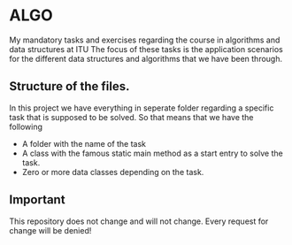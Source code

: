 # ALGO
My mandatory tasks and exercises regarding the course in algorithms and data structures at ITU
The focus of these tasks is the application scenarios for the different data structures and algorithms that we have been through.

## Structure of the files.
In this project we have everything in seperate folder regarding a specific task that is supposed to be solved. 
So that means that we have the following
- A folder with the name of the task
- A class with the famous static main method as a start entry to solve the task.
- Zero or more data classes depending on the task.

## Important
This repository does not change and will not change. Every request for change will be denied!
